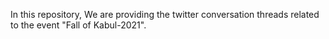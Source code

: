 In this repository, We are providing the twitter conversation threads related to the event "Fall of Kabul-2021". 
